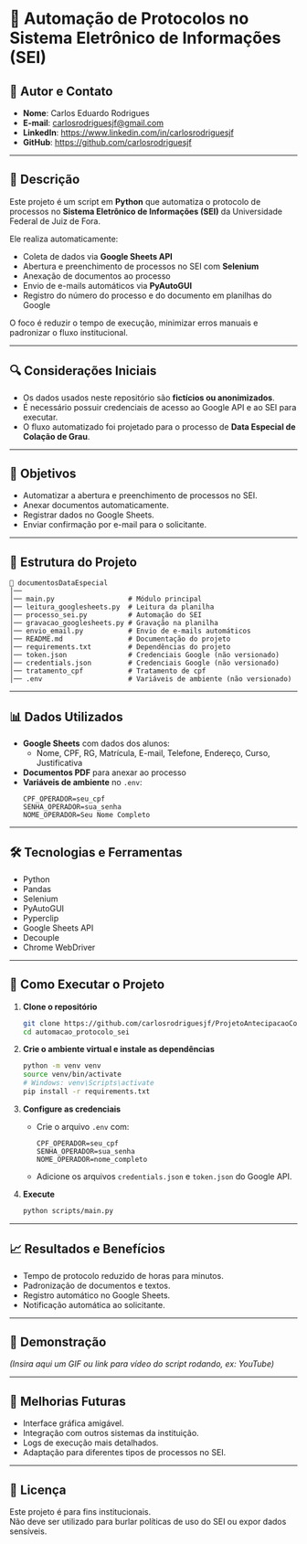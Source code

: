 
# 📄 Automação de Protocolos no Sistema Eletrônico de Informações (SEI)

## 👤 Autor e Contato
- **Nome**: Carlos Eduardo Rodrigues  
- **E-mail**: carlosrodriguesjf@gmail.com  
- **LinkedIn**: https://www.linkedin.com/in/carlosrodriguesjf
- **GitHub**: https://github.com/carlosrodriguesjf

---

## 📌 Descrição
Este projeto é um script em **Python** que automatiza o protocolo de processos no **Sistema Eletrônico de Informações (SEI)** da Universidade Federal de Juiz de Fora.  

Ele realiza automaticamente:
- Coleta de dados via **Google Sheets API**  
- Abertura e preenchimento de processos no SEI com **Selenium**  
- Anexação de documentos ao processo  
- Envio de e-mails automáticos via **PyAutoGUI**  
- Registro do número do processo e do documento em planilhas do Google  

O foco é reduzir o tempo de execução, minimizar erros manuais e padronizar o fluxo institucional.

---

## 🔍 Considerações Iniciais 
- Os dados usados neste repositório são **fictícios ou anonimizados**.  
- É necessário possuir credenciais de acesso ao Google API e ao SEI para executar.  
- O fluxo automatizado foi projetado para o processo de **Data Especial de Colação de Grau**.

---

## 🎯 Objetivos
- Automatizar a abertura e preenchimento de processos no SEI.  
- Anexar documentos automaticamente.  
- Registrar dados no Google Sheets.  
- Enviar confirmação por e-mail para o solicitante.  

---

## 📂 Estrutura do Projeto
```
📁 documentosDataEspecial
│── 
│── main.py                  # Módulo principal
│── leitura_googlesheets.py  # Leitura da planilha
│── processo_sei.py          # Automação do SEI
│── gravacao_googlesheets.py # Gravação na planilha
│── envio_email.py           # Envio de e-mails automáticos
│── README.md                # Documentação do projeto
│── requirements.txt         # Dependências do projeto
│── token.json               # Credenciais Google (não versionado)
│── credentials.json         # Credenciais Google (não versionado)
│── tratamento_cpf           # Tratamento de cpf
│── .env                     # Variáveis de ambiente (não versionado)
```

---

## 📊 Dados Utilizados
- **Google Sheets** com dados dos alunos:
  - Nome, CPF, RG, Matrícula, E-mail, Telefone, Endereço, Curso, Justificativa
- **Documentos PDF** para anexar ao processo
- **Variáveis de ambiente** no `.env`:
  ```
  CPF_OPERADOR=seu_cpf
  SENHA_OPERADOR=sua_senha
  NOME_OPERADOR=Seu Nome Completo
  ```

---

## 🛠️ Tecnologias e Ferramentas
- Python  
- Pandas  
- Selenium  
- PyAutoGUI  
- Pyperclip  
- Google Sheets API  
- Decouple  
- Chrome WebDriver  

---

## 🚀 Como Executar o Projeto
1. **Clone o repositório**
   ```bash
   git clone https://github.com/carlosrodriguesjf/ProjetoAntecipacaoColacaoDeGrauCAT
   cd automacao_protocolo_sei
   ```

2. **Crie o ambiente virtual e instale as dependências**
   ```bash
   python -m venv venv
   source venv/bin/activate  
   # Windows: venv\Scripts\activate
   pip install -r requirements.txt
   ```

3. **Configure as credenciais**
   - Crie o arquivo `.env` com:
     ```
     CPF_OPERADOR=seu_cpf
     SENHA_OPERADOR=sua_senha
     NOME_OPERADOR=nome_completo
     ```
   - Adicione os arquivos `credentials.json` e `token.json` do Google API.

4. **Execute**
   ```bash
   python scripts/main.py
   ```

---

## 📈 Resultados e Benefícios
- Tempo de protocolo reduzido de horas para minutos.  
- Padronização de documentos e textos.  
- Registro automático no Google Sheets.  
- Notificação automática ao solicitante.  

---

## 🎥 Demonstração
*(Insira aqui um GIF ou link para vídeo do script rodando, ex: YouTube)*  


---

## 🔮 Melhorias Futuras
- Interface gráfica amigável.  
- Integração com outros sistemas da instituição.  
- Logs de execução mais detalhados.  
- Adaptação para diferentes tipos de processos no SEI.  


---

## 📄 Licença
Este projeto é para fins  institucionais.  
Não deve ser utilizado para burlar políticas de uso do SEI ou expor dados sensíveis.
